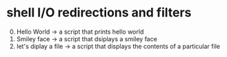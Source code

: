# shell I/O redirections and filters

0. Hello World -> a script that prints hello world
1. Smiley face -> a  script that dsiplays a smiley face
2. let's diplay a file -> a script that displays the contents of a particular file